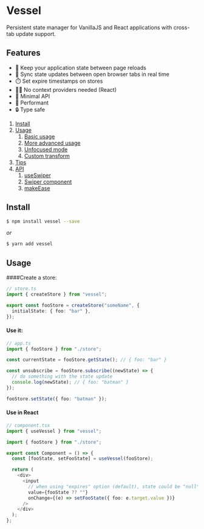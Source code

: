 # Vessel

Persistent state manager for VanillaJS and React applications with cross-tab update support.

## Features

- 🔗 Keep your application state between page reloads
- 🤝 Sync state updates between open browser tabs in real time
- ⏱️ Set expire timestamps on stores
- 🙅‍♂️ No context providers needed (React)
- 🥔 Minimal API
- 🚅 Performant
- 🔒 Type safe

1. [Install](#install)
1. [Usage](#usage)
   1. [Basic usage](#basic-usage)
   1. [More advanced usage](#more-advanced-usage)
   1. [Unfocused mode](#unfocused-mode)
   1. [Custom transform](#custom-transform)
1. [Tips](#tips)
1. [API](#api)
   1. [useSwiper](#useswiper)
   1. [Swiper component](#swiper-component)
   1. [makeEase](#makeease)

## Install

```bash
$ npm install vessel --save
```

_or_

```bash
$ yarn add vessel
```

## Usage

####Create a store:

```typescript
// store.ts
import { createStore } from "vessel";

export const fooStore = createStore("someName", {
  initialState: { foo: "bar" },
});
```

#### Use it:

```typescript
// app.ts
import { fooStore } from "./store";

const currentState = fooStore.getState(); // { foo: "bar" }

const unsubscribe = fooStore.subscribe((newState) => {
  // do something with the state update
  console.log(newState); // { foo: "batman" }
});

fooStore.setState({ foo: "batman" });
```

#### Use in React

```typescript
// component.tsx
import { useVessel } from "vessel";

import { fooStore } from "./store";

export const Component = () => {
  const [fooState, setFooState] = useVessel(fooStore);

  return (
    <div>
      <input
        // when using "expires" option (default), state could be "null"
        value={fooState ?? ""}
        onChange={(e) => setFooState({ foo: e.target.value })}
      />
    </div>
  );
};
```
